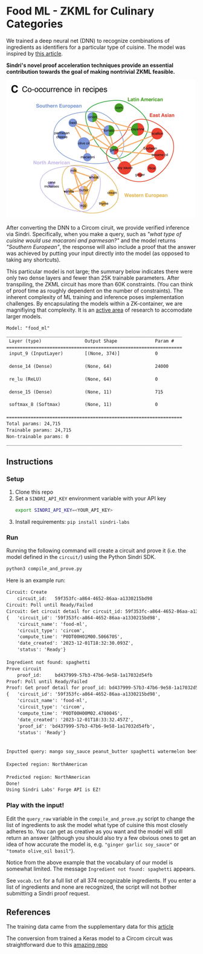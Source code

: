 # Food ML - ZKML for Culinary Categories

We trained a deep neural net (DNN) to recognize combinations of ingredients as identifiers for a particular type of cuisine. The model was inspired by [this article](https://www.nature.com/articles/srep00196).

**Sindri's novel proof acceleration techniques provide an essential contribution towards the goal of making nontrivial ZKML feasible.**

![pair_figure](ingredient_combos.png)

After converting the DNN to a Circom ciruit, we provide verified inference via Sindri. Specifically, when you make a query, such as *"what type of cuisine would use macaroni and parmesan?"* and the model returns *"Southern European"*, the response will also include a proof that the answer was achieved by putting your input directly into the model (as opposed to taking any shortcuts). 

This particular model is not large; the summary below indicates there were only two dense layers and fewer than 25K trainable parameters. After transpiling, the ZKML circuit has more than 60K constraints. (You can think of proof time as roughly dependent on the number of constraints). The inherent complexity of ML training and inference poses implementation challenges. By encapsulating the models within a ZK-container, we are magnifiying that complexity. It is an [active area](https://github.com/worldcoin/awesome-zkml) of research to accomodate larger models. 

```txt
Model: "food_ml"
_________________________________________________________________
 Layer (type)                Output Shape              Param #   
=================================================================
 input_9 (InputLayer)        [(None, 374)]             0         
                                                                 
 dense_14 (Dense)            (None, 64)                24000     
                                                                 
 re_lu (ReLU)                (None, 64)                0         
                                                                 
 dense_15 (Dense)            (None, 11)                715       
                                                                 
 softmax_8 (Softmax)         (None, 11)                0         
                                                                 
=================================================================
Total params: 24,715
Trainable params: 24,715
Non-trainable params: 0
_________________________________________________________________
```

## Instructions

### Setup
1. Clone this repo
1. Set a `SINDRI_API_KEY` environment variable with your API key
   ```bash
   export SINDRI_API_KEY=<YOUR_API_KEY>
   ```
1. Install requirements: `pip install sindri-labs`

### Run
Running the following command will create a circuit and prove it (i.e. the model defined in the `circuit/`) using the Python Sindri SDK.
```bash
python3 compile_and_prove.py
```

Here is an example run:
```txt
Circuit: Create
    circuit_id:   59f353fc-a864-4652-86aa-a1330215bd98
Circuit: Poll until Ready/Failed
Circuit: Get circuit detail for circuit_id: 59f353fc-a864-4652-86aa-a1330215bd98
{   'circuit_id': '59f353fc-a864-4652-86aa-a1330215bd98',
    'circuit_name': 'food-ml',
    'circuit_type': 'circom',
    'compute_time': 'P0DT00H01M00.506670S',
    'date_created': '2023-12-01T18:32:30.093Z',
    'status': 'Ready'}

Ingredient not found: spaghetti
Prove circuit
    proof_id:     bd437999-57b3-47b6-9e58-1a17032d54fb
Proof: Poll until Ready/Failed
Proof: Get proof detail for proof_id: bd437999-57b3-47b6-9e58-1a17032d54fb
{   'circuit_id': '59f353fc-a864-4652-86aa-a1330215bd98',
    'circuit_name': 'food-ml',
    'circuit_type': 'circom',
    'compute_time': 'P0DT00H00M02.478004S',
    'date_created': '2023-12-01T18:33:32.457Z',
    'proof_id': 'bd437999-57b3-47b6-9e58-1a17032d54fb',
    'status': 'Ready'}


Inputted query: mango soy_sauce peanut_butter spaghetti watermelon beef

Expected region: NorthAmerican

Predicted region: NorthAmerican
Done!
Using Sindri Labs' Forge API is EZ!
```

### Play with the input!
Edit the `query_raw` variable in the `compile_and_prove.py` script to change the list of ingredients to ask the model what type of cuisine this most closely adheres to. You can get as creative as you want and the model will still return an answer (although you should also try a few obvious ones to get an idea of how accurate the model is, e.g. `"ginger garlic soy_sauce"` or `"tomato olive_oil basil"`). 

Notice from the above example that the vocabulary of our model is somewhat limited. The message `Ingredient not found: spaghetti` appears.

See `vocab.txt` for a full list of all 374 recognizable ingredients. If you enter a list of ingredients and none are recognized, the script will not bother submitting a Sindri proof request. 

## References

The training data came from the supplementary data for this [article](https://www.nature.com/articles/srep00196)

The conversion from trained a Keras model to a Circom circuit was straightforward due to this [amazing repo](https://github.com/socathie/keras2circom)